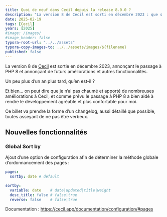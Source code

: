 ```yaml
---
title: Quoi de neuf dans Cecil depuis la release 8.0.0 ?
description: "La version 8 de Cecil est sorti en décembre 2023 : que s'est-il passé depuis ?"
date: 2025-02-19
tags: [Cecil]
years: [2025]
#image: /images/
#image_header: false
typora-root-url: "../../assets"
typora-copy-images-to: ../../assets/images/${filename}
published: false
---
```


La version 8 de [Cecil](https://cecil.app) est sortie en décembre 2023, annonçant le passage à PHP 8 et annonçant de futurs améliorations et autres fonctionnalités.

Un peu plus d’un an plus tard, qu’en est-il ?

Et bien… on peut dire que je n’ai pas chaumé et apporté de nombreuses améliorations à Cecil, et comme prévu le passage à PHP 8 a bien aidé à rendre le développement agréable et plus confortable pour moi.

Ce billet va prendre la forme d’un changelog, aussi détaillé que possible, toutes asseyant de ne pas être verbeux.
<!-- break -->
## Nouvelles fonctionnalités

### Global Sort by

Ajout d’une option de configuration afin de déterminer la méthode globale d’ordonnancement des pages :

```yaml
pages:
  sortby: date # default

sortby:
  variable: date    # date|updated|title|weight
  desc_title: false # false|true
  reverse: false    # false|true
```

Documentation : <https://cecil.app/documentation/configuration/#pages>
